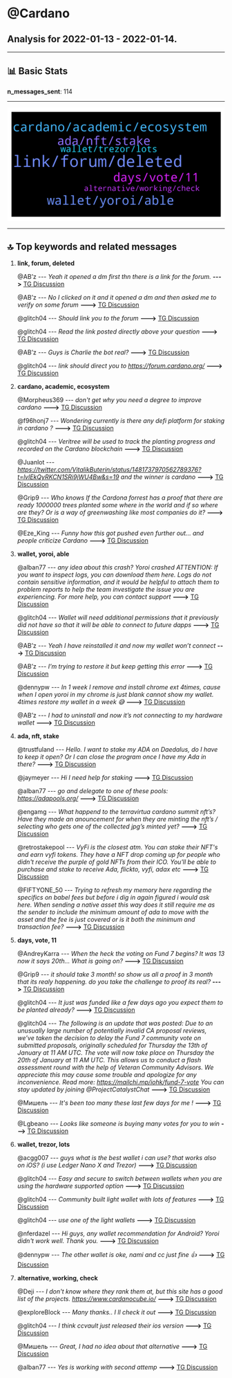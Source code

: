 # **@Cardano**
 ## Analysis for **2022-01-13** - **2022-01-14**.

---

## 📊 **Basic Stats**

**n_messages_sent**: 114

---
![wordcloud](Cardano_1Days_wordcloud.png)

---


## 🔝 **Top keywords and related messages**

1. **link, forum, deleted**

    @AB’z --- *Yeah it opened a dm first thn there is a link for the forum.* **--->** [TG Discussion](https://t.me/Cardano/768569)

    @AB’z --- *No I clicked on it and it opened a dm and then asked me to verify on some forum* **--->** [TG Discussion](https://t.me/Cardano/768563)

    @glitch04 --- *Should link you to the forum* **--->** [TG Discussion](https://t.me/Cardano/768567)

    @glitch04 --- *Read the link posted directly above your question* **--->** [TG Discussion](https://t.me/Cardano/768484)

    @AB’z --- *Guys is Charlie the bot real?* **--->** [TG Discussion](https://t.me/Cardano/768559)

    @glitch04 --- *link should direct you to https://forum.cardano.org/* **--->** [TG Discussion](https://t.me/Cardano/768570)

2. **cardano, academic, ecosystem**

    @Morpheus369 --- *don't get why you need a degree to improve cardano* **--->** [TG Discussion](https://t.me/Cardano/768772)

    @f96honj7 --- *Wondering currently is there any defi platform for staking in cardano ?* **--->** [TG Discussion](https://t.me/Cardano/768964)

    @glitch04 --- *Veritree will be used to track the planting progress and recorded on the Cardano blockchain* **--->** [TG Discussion](https://t.me/Cardano/768534)

    @Juanlot --- *https://twitter.com/VitalikButerin/status/1481737970562789376?t=lvlEkQyRKCN1SRi9jWU4Bw&s=19 and  the winner is cardano* **--->** [TG Discussion](https://t.me/Cardano/768887)

    @Grip9 --- *Who knows If the Cardona forrest has a proof that there are ready 1000000 trees planted some where in the world and if so where are they?  Or is a way of greenwashing like most companies do it?* **--->** [TG Discussion](https://t.me/Cardano/768532)

    @Eze_King --- *Funny how this got pushed even further out… and people criticize Cardano* **--->** [TG Discussion](https://t.me/Cardano/768844)

3. **wallet, yoroi, able**

    @alban77 --- *any idea about this crash?  Yoroi crashed ATTENTION:  If you want to inspect logs, you can download them here. Logs do not contain sensitive information, and it would be helpful to attach them to problem reports to help the team investigate the issue you are experiencing.  For more help, you can contact support* **--->** [TG Discussion](https://t.me/Cardano/768588)

    @glitch04 --- *Wallet will need additional permissions that it previously did not have so that it will be able to connect to future dapps* **--->** [TG Discussion](https://t.me/Cardano/768471)

    @AB’z --- *Yeah I have reinstalled it and now my wallet won’t connect* **--->** [TG Discussion](https://t.me/Cardano/768542)

    @AB’z --- *I’m trying to restore it but keep getting this error* **--->** [TG Discussion](https://t.me/Cardano/768455)

    @dennypw --- *In 1 week I remove and install chrome ext 4times, cause when I open yoroi in my chrome is just blank cannot show my wallet. 4times restore my wallet in a week 😅* **--->** [TG Discussion](https://t.me/Cardano/768451)

    @AB’z --- *I had to uninstall and now it’s not connecting to my hardware wallet* **--->** [TG Discussion](https://t.me/Cardano/768449)

4. **ada, nft, stake**

    @trustfuland --- *Hello. I want to stake my ADA on Daedalus, do I have to keep it open? Or I can close the program once I have my Ada in there?* **--->** [TG Discussion](https://t.me/Cardano/768828)

    @jaymeyer --- *Hi I need help for staking* **--->** [TG Discussion](https://t.me/Cardano/768584)

    @alban77 --- *go and delegate to one of these pools: https://adapools.org/* **--->** [TG Discussion](https://t.me/Cardano/768589)

    @engamg --- *What happend to the terravirtua cardano summit nft’s? Have they made an anouncement for when they are minting the nft’s / selecting who gets one of the collected jpg’s minted yet?* **--->** [TG Discussion](https://t.me/Cardano/769075)

    @retrostakepool --- *VyFi is the closest atm. You can stake their NFT's and earn vyfi tokens. They have a NFT drop coming up for people who didn't receive the purple of gold NFTs from their ICO. You'll be able to purchase and stake to receive Ada, flickto, vyfi, adax etc* **--->** [TG Discussion](https://t.me/Cardano/768965)

    @FIFTYONE_50 --- *Trying to refresh my memory here regarding the specifics on babel fees but before i dig in again figured i would ask here. When sending a native asset this way does it still require me as the sender to include the minimum amount of ada to move with the asset and the fee is just covered or is it both the minimum and transaction fee?* **--->** [TG Discussion](https://t.me/Cardano/768814)

5. **days, vote, 11**

    @AndreyKarra --- *When the heck the voting on Fund 7 begins?  It was 13 now it says 20th... What is going on?* **--->** [TG Discussion](https://t.me/Cardano/768631)

    @Grip9 --- *it should take 3 month! so show us all a proof in 3 month that its realy happening.  do you take the challenge to proof its real?* **--->** [TG Discussion](https://t.me/Cardano/768549)

    @glitch04 --- *It just was funded like a few days ago you expect them to be planted already?* **--->** [TG Discussion](https://t.me/Cardano/768536)

    @glitch04 --- *The following is an update that was posted:  Due to an unusually large number of potentially invalid CA proposal reviews, we’ve taken the decision to delay the Fund 7 community vote on submitted proposals, originally scheduled for Thursday the 13th of January at 11 AM UTC. The vote will now take place on Thursday the 20th of January at 11 AM UTC.  This allows us to conduct a flash assessment round with the help of Veteran Community Advisors. We appreciate this may cause some trouble and apologize for any inconvenience.  Read more: https://mailchi.mp/iohk/fund-7-vote  You can stay updated by joining @ProjectCatalystChat* **--->** [TG Discussion](https://t.me/Cardano/768652)

    @Мишель --- *It's been too many these last few days for me !* **--->** [TG Discussion](https://t.me/Cardano/768712)

    @Lgbeano --- *Looks like someone is buying many votes for you to win* **--->** [TG Discussion](https://t.me/Cardano/769069)

6. **wallet, trezor, lots**

    @acgg007 --- *guys what is the best wallet i can use? that works also on iOS? (i use Ledger Nano X and Trezor)* **--->** [TG Discussion](https://t.me/Cardano/768882)

    @glitch04 --- *Easy and secure to switch between wallets when you are using the hardware supported option* **--->** [TG Discussion](https://t.me/Cardano/768907)

    @glitch04 --- *Community built light wallet with lots of features* **--->** [TG Discussion](https://t.me/Cardano/768903)

    @glitch04 --- *use one of the light wallets* **--->** [TG Discussion](https://t.me/Cardano/768701)

    @nferdazel --- *Hi guys, any wallet recommendation for Android? Yoroi didn't work well. Thank you.* **--->** [TG Discussion](https://t.me/Cardano/768550)

    @dennypw --- *The other wallet is oke, nami and cc just fine 👍* **--->** [TG Discussion](https://t.me/Cardano/768452)

7. **alternative, working, check**

    @Deji --- *I don't know where they rank them at, but this site has a good list of the projects. https://www.cardanocube.io/* **--->** [TG Discussion](https://t.me/Cardano/768415)

    @exploreBlock --- *Many thanks.. I ll check it out* **--->** [TG Discussion](https://t.me/Cardano/769089)

    @glitch04 --- *I think ccvault just released their ios version* **--->** [TG Discussion](https://t.me/Cardano/768899)

    @Мишель --- *Great, I had no idea about that alternative* **--->** [TG Discussion](https://t.me/Cardano/768705)

    @alban77 --- *Yes is working with second attemp* **--->** [TG Discussion](https://t.me/Cardano/768592)

